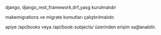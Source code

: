 django, django_rest_framework,drf_yasg kurulmalıdır

makemigrations ve migrate komutları çalıştırılmalıdır.

apiye /api/books veya /api/book-subjects/ üzerinden erişim sağlanabilir.
